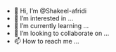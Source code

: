 - 👋 Hi, I’m @Shakeel-afridi
- 👀 I’m interested in ...
- 🌱 I’m currently learning ...
- 💞️ I’m looking to collaborate on ...
- 📫 How to reach me ...

<!---
Shakeel-afridi/Shakeel-afridi is a ✨ special ✨ repository because its `README.md` (this file) appears on your GitHub profile.
You can click the Preview link to take a look at your changes.
--->
